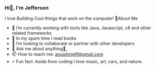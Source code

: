 ### Hi👋, I'm Jefferson
I love Building Cool things that work on the computer! 
🙋‍About Me
- 🔭 I’m currently working with tools like Java, Javascript, c# and other related frameworks
- 🌱 In my spare time I read books
- 👯 I’m looking to collaborate or partner with other developers
- 💬 Ask me about anything🌚,
- 📫 How to reach me: anujohnjeff@gmail.com 
- ⚡ Fun fact: Aside from coding I love music, art, cars, and nature.

